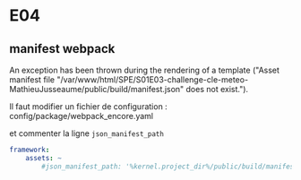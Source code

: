 # E04

## manifest webpack

An exception has been thrown during the rendering of a template ("Asset manifest file "/var/www/html/SPE/S01E03-challenge-cle-meteo-MathieuJusseaume/public/build/manifest.json" does not exist.").

Il faut modifier un fichier de configuration : config/package/webpack_encore.yaml

et commenter la ligne `json_manifest_path`

```yaml
framework:
    assets: ~
        #json_manifest_path: '%kernel.project_dir%/public/build/manifest.json'
```
